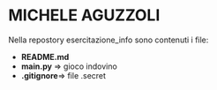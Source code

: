 # MICHELE AGUZZOLI
Nella repostory esercitazione_info sono contenuti i file:
* **README.md**
* **main.py**  => gioco indovino
* **.gitignore**=> file .secret
